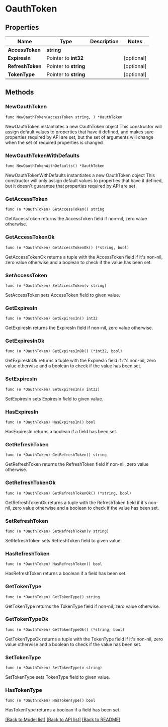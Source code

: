 # OauthToken

## Properties

Name | Type | Description | Notes
------------ | ------------- | ------------- | -------------
**AccessToken** | **string** |  | 
**ExpiresIn** | Pointer to **int32** |  | [optional] 
**RefreshToken** | Pointer to **string** |  | [optional] 
**TokenType** | Pointer to **string** |  | [optional] 

## Methods

### NewOauthToken

`func NewOauthToken(accessToken string, ) *OauthToken`

NewOauthToken instantiates a new OauthToken object
This constructor will assign default values to properties that have it defined,
and makes sure properties required by API are set, but the set of arguments
will change when the set of required properties is changed

### NewOauthTokenWithDefaults

`func NewOauthTokenWithDefaults() *OauthToken`

NewOauthTokenWithDefaults instantiates a new OauthToken object
This constructor will only assign default values to properties that have it defined,
but it doesn't guarantee that properties required by API are set

### GetAccessToken

`func (o *OauthToken) GetAccessToken() string`

GetAccessToken returns the AccessToken field if non-nil, zero value otherwise.

### GetAccessTokenOk

`func (o *OauthToken) GetAccessTokenOk() (*string, bool)`

GetAccessTokenOk returns a tuple with the AccessToken field if it's non-nil, zero value otherwise
and a boolean to check if the value has been set.

### SetAccessToken

`func (o *OauthToken) SetAccessToken(v string)`

SetAccessToken sets AccessToken field to given value.


### GetExpiresIn

`func (o *OauthToken) GetExpiresIn() int32`

GetExpiresIn returns the ExpiresIn field if non-nil, zero value otherwise.

### GetExpiresInOk

`func (o *OauthToken) GetExpiresInOk() (*int32, bool)`

GetExpiresInOk returns a tuple with the ExpiresIn field if it's non-nil, zero value otherwise
and a boolean to check if the value has been set.

### SetExpiresIn

`func (o *OauthToken) SetExpiresIn(v int32)`

SetExpiresIn sets ExpiresIn field to given value.

### HasExpiresIn

`func (o *OauthToken) HasExpiresIn() bool`

HasExpiresIn returns a boolean if a field has been set.

### GetRefreshToken

`func (o *OauthToken) GetRefreshToken() string`

GetRefreshToken returns the RefreshToken field if non-nil, zero value otherwise.

### GetRefreshTokenOk

`func (o *OauthToken) GetRefreshTokenOk() (*string, bool)`

GetRefreshTokenOk returns a tuple with the RefreshToken field if it's non-nil, zero value otherwise
and a boolean to check if the value has been set.

### SetRefreshToken

`func (o *OauthToken) SetRefreshToken(v string)`

SetRefreshToken sets RefreshToken field to given value.

### HasRefreshToken

`func (o *OauthToken) HasRefreshToken() bool`

HasRefreshToken returns a boolean if a field has been set.

### GetTokenType

`func (o *OauthToken) GetTokenType() string`

GetTokenType returns the TokenType field if non-nil, zero value otherwise.

### GetTokenTypeOk

`func (o *OauthToken) GetTokenTypeOk() (*string, bool)`

GetTokenTypeOk returns a tuple with the TokenType field if it's non-nil, zero value otherwise
and a boolean to check if the value has been set.

### SetTokenType

`func (o *OauthToken) SetTokenType(v string)`

SetTokenType sets TokenType field to given value.

### HasTokenType

`func (o *OauthToken) HasTokenType() bool`

HasTokenType returns a boolean if a field has been set.


[[Back to Model list]](../README.md#documentation-for-models) [[Back to API list]](../README.md#documentation-for-api-endpoints) [[Back to README]](../README.md)


